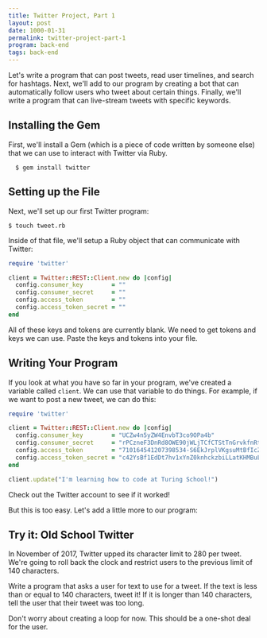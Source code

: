 ```yaml
---
title: Twitter Project, Part 1
layout: post
date: 1000-01-31
permalink: twitter-project-part-1
program: back-end
tags: back-end
---
```


Let's write a program that can post tweets, read user timelines, and search for hashtags. Next, we'll add to our program by creating a bot that can automatically follow users who tweet about certain things. Finally, we'll write a program that can live-stream tweets with specific keywords.

## Installing the Gem

First, we'll install a Gem (which is a piece of code written by someone else) that we can use to interact with Twitter via Ruby.

```
  $ gem install twitter
```

## Setting up the File

Next, we'll set up our first Twitter program:

```
$ touch tweet.rb
```

Inside of that file, we'll setup a Ruby object that can communicate with Twitter:

```ruby
require 'twitter'

client = Twitter::REST::Client.new do |config|
  config.consumer_key        = ""
  config.consumer_secret     = ""
  config.access_token        = ""
  config.access_token_secret = ""
end
```

All of these keys and tokens are currently blank. We need to get tokens and keys we can use. Paste the keys and tokens into your file. 

## Writing Your Program

If you look at what you have so far in your program, we've created a variable called `client`. We can use that variable to do things. For example, if we want to post a new tweet, we can do this:

```ruby
require 'twitter'

client = Twitter::REST::Client.new do |config|
  config.consumer_key        = "UCZw4n5yZW4EnvbT3co9OPa4b"
  config.consumer_secret     = "rPCzneF3DnRd8OWE90jWLjTCfCTStTnGrvkfnRtfEEVE3FWL4K"
  config.access_token        = "710164541207398534-S6EkJrplVKgsuMtBfIcZcPTxGeINwMx"
  config.access_token_secret = "c42YsBf1EdDt7hv1xYnZ0knhckzbiLLatKHMBuLXTgyP3"
end

client.update("I'm learning how to code at Turing School!")
```

Check out the Twitter account to see if it worked!

But this is too easy. Let's add a little more to our program:

<div class="try-it">
<h2>Try it: Old School Twitter</h2>
<p>In November of 2017, Twitter upped its character limit to 280 per tweet. We're going to roll back the clock and restrict users to the previous limit of 140 characters.</p>
<p>
  Write a program that asks a user for text to use for a tweet. If the text is less than or equal to 140 characters, tweet it! If it is longer than 140 characters, tell the user that their tweet was too long.
</p>

<p>Don't worry about creating a loop for now. This should be a one-shot deal for the user.</p>
</div>
